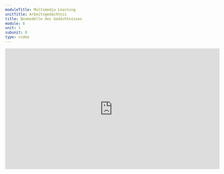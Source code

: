 ```yaml
---
moduleTitle: Multimedia Learning
unitTitle: Arbeitsgedächtnis
title: Boxmodelle des Gedächtnisses
module: 6
unit: 1
subunit: 0
type: video
---
```


<iframe width="698" height="393" src="https://www.youtube.com/embed/-GVR9NzefZA" frameborder="0" allow="accelerometer; autoplay; encrypted-media; gyroscope; picture-in-picture" allowfullscreen></iframe>